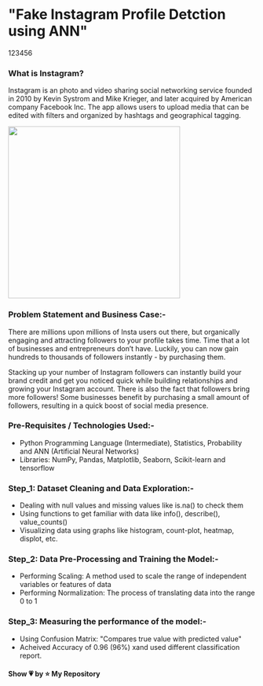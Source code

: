 # "Fake Instagram Profile Detction using ANN"
123456
### What is Instagram?
Instagram is an photo and video sharing social networking service founded in 2010 by Kevin Systrom and Mike Krieger, and later acquired by American company Facebook Inc. The app allows users to upload media that can be edited with filters and organized by hashtags and geographical tagging.


<p align="left"> <img src="https://cdn.wccftech.com/wp-content/uploads/2020/04/Instagram-Not-Following.png" height="350px" /> </p>


### Problem Statement and Business Case:-
There are millions upon millions of Insta users out there, but organically engaging and attracting followers to your profile takes time. Time that a lot of businesses and entrepreneurs don’t have. Luckily, you can now gain hundreds to thousands of followers instantly - by purchasing them. 

Stacking up your number of Instagram followers can instantly build your brand credit and get you noticed quick while building relationships and growing your Instagram account. There is also the fact that followers bring more followers! Some businesses benefit by purchasing a small amount of followers, resulting in a quick boost of social media presence.

### Pre-Requisites / Technologies Used:-
- Python Programming Language (Intermediate), Statistics, Probability and ANN (Artificial Neural Networks)
- Libraries: NumPy, Pandas, Matplotlib, Seaborn, Scikit-learn and tensorflow

### Step_1: Dataset Cleaning and Data Exploration:-
- Dealing with null values and missing values like is.na() to check them
- Using functions to get familiar with data like info(), describe(), value_counts()
- Visualizing data using graphs like histogram, count-plot, heatmap, displot, etc.

### Step_2: Data Pre-Processing and Training the Model:-
- Performing Scaling: A method used to scale the range of independent variables or features of data
- Performing Normalization: The process of translating data into the range 0 to 1

### Step_3: Measuring the performance of the model:-
- Using Confusion Matrix: "Compares true value with predicted value"
- Acheived Accuracy of 0.96 (96%) xand used different classification report.

#### **Show 💗 by ⭐ My Repository**

